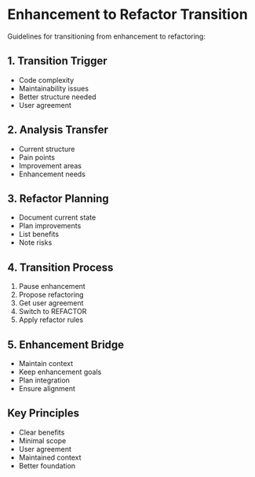 # Enhancement to Refactor Transition

Guidelines for transitioning from enhancement to refactoring:

## 1. Transition Trigger
- Code complexity
- Maintainability issues
- Better structure needed
- User agreement

## 2. Analysis Transfer
- Current structure
- Pain points
- Improvement areas
- Enhancement needs

## 3. Refactor Planning
- Document current state
- Plan improvements
- List benefits
- Note risks

## 4. Transition Process
1. Pause enhancement
2. Propose refactoring
3. Get user agreement
4. Switch to REFACTOR
5. Apply refactor rules

## 5. Enhancement Bridge
- Maintain context
- Keep enhancement goals
- Plan integration
- Ensure alignment

## Key Principles
- Clear benefits
- Minimal scope
- User agreement
- Maintained context
- Better foundation
